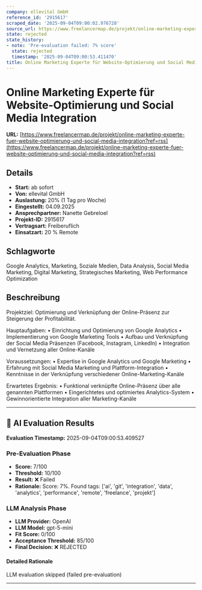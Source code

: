 ```yaml
---
company: ellevital GmbH
reference_id: '2915617'
scraped_date: '2025-09-04T09:00:02.976728'
source_url: https://www.freelancermap.de/projekt/online-marketing-experte-fuer-website-optimierung-und-social-media-integration?ref=rss
state: rejected
state_history:
- note: 'Pre-evaluation failed: 7% score'
  state: rejected
  timestamp: '2025-09-04T09:00:53.411470'
title: Online Marketing Experte für Website-Optimierung und Social Media Integration
---
```



# Online Marketing Experte für Website-Optimierung und Social Media Integration
**URL:** [https://www.freelancermap.de/projekt/online-marketing-experte-fuer-website-optimierung-und-social-media-integration?ref=rss](https://www.freelancermap.de/projekt/online-marketing-experte-fuer-website-optimierung-und-social-media-integration?ref=rss)
## Details
- **Start:** ab sofort
- **Von:** ellevital GmbH
- **Auslastung:** 20% (1 Tag pro Woche)
- **Eingestellt:** 04.09.2025
- **Ansprechpartner:** Nanette Gebreloel
- **Projekt-ID:** 2915617
- **Vertragsart:** Freiberuflich
- **Einsatzart:** 20
                                                % Remote

## Schlagworte
Google Analytics, Marketing, Soziale Medien, Data Analysis, Social Media Marketing, Digital Marketing, Strategisches Marketing, Web Performance Optimization

## Beschreibung
Projektziel:
Optimierung und Verknüpfung der Online-Präsenz zur Steigerung der Profitabilität.

Hauptaufgaben:
• Einrichtung und Optimierung von Google Analytics
• Implementierung von Google Marketing Tools
• Aufbau und Verknüpfung der Social Media Präsenzen (Facebook, Instagram, LinkedIn)
• Integration und Vernetzung aller Online-Kanäle

Voraussetzungen:
• Expertise in Google Analytics und Google Marketing
• Erfahrung mit Social Media Marketing und Plattform-Integration
• Kenntnisse in der Verknüpfung verschiedener Online-Marketing-Kanäle

Erwartetes Ergebnis:
• Funktional verknüpfte Online-Präsenz über alle genannten Plattformen
• Eingerichtetes und optimiertes Analytics-System
• Gewinnorientierte Integration aller Marketing-Kanäle

---

## 🤖 AI Evaluation Results

**Evaluation Timestamp:** 2025-09-04T09:00:53.409527

### Pre-Evaluation Phase
- **Score:** 7/100
- **Threshold:** 10/100
- **Result:** ❌ Failed
- **Rationale:** Score: 7%. Found tags: ['ai', 'git', 'integration', 'data', 'analytics', 'performance', 'remote', 'freelance', 'projekt']

### LLM Analysis Phase
- **LLM Provider:** OpenAI
- **LLM Model:** gpt-5-mini
- **Fit Score:** 0/100
- **Acceptance Threshold:** 85/100
- **Final Decision:** ❌ REJECTED

#### Detailed Rationale
LLM evaluation skipped (failed pre-evaluation)

---
